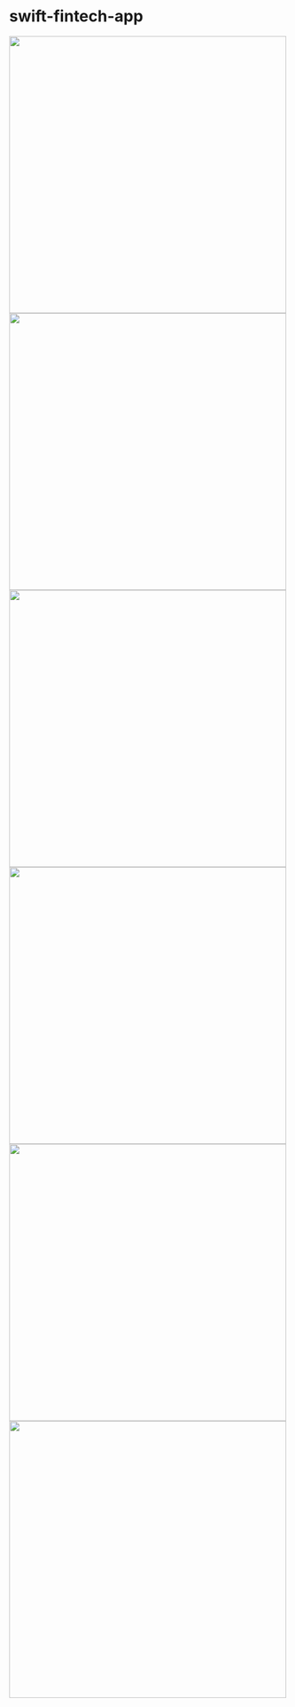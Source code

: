 # swift-fintech-app

<img src = "https://github.com/kehindeBankole/swift-fintech-app/assets/33335391/4ca1e3bf-d4c0-45c5-967a-7ccfb8b2511c" height="500" />

<img src = "https://github.com/kehindeBankole/swift-fintech-app/assets/33335391/6a4dc236-d78b-4e53-b275-323e36b34ea7" height="500" />

<img src = "https://github.com/kehindeBankole/swift-fintech-app/assets/33335391/d59da764-5633-4204-bcd4-9859d14dbac2" height="500" />

<img src = "https://github.com/kehindeBankole/swift-fintech-app/assets/33335391/d878854d-ab55-4ea7-8439-e3f508fb0ade" height="500" />

<img src = "https://github.com/kehindeBankole/swift-fintech-app/assets/33335391/f864c54f-a3f7-4950-9fa1-ced6e3aadea0" height="500" />

<img src = "https://github.com/kehindeBankole/swift-fintech-app/assets/33335391/51649154-d7ab-4c64-832c-b93a9d2a76ad" height="500" />

